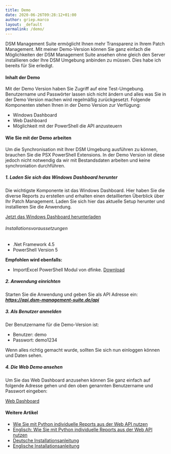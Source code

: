 ```yaml
---
title: Demo
date: 2020-06-26T09:28:12+01:00
author: griep.marco
layout: _default
permalink: /demo/
---
```


DSM Management Suite ermöglicht Ihnen mehr Transparenz in Ihrem Patch Management. Mit meiner Demo-Version können Sie ganz einfach die Möglichkeiten der DSM Management Suite ansehen ohne gleich den Server installieren oder Ihre DSM Umgebung anbinden zu müssen. Dies habe ich bereits für Sie erledigt.

#### Inhalt der Demo

Mit der Demo Version haben Sie Zugriff auf eine Test-Umgebung. Benutzername und Passwörter lassen sich nicht ändern und alles was Sie in der Demo Version machen wird regelmäßig zurückgesetzt. Folgende Komponenten stehen Ihnen in der Demo Version zur Verfügung:

* Windows Dashboard
* Web Dashboard
* Möglichkeit mit der PowerShell die API anzusteuern

#### Wie Sie mit der Demo arbeiten
Um die Synchronisation mit Ihrer DSM Umgebung ausführen zu können, brauchen Sie die PSX PowerShell Extensions. In der Demo Version ist diese jedoch nicht notwendig da wir mit Bestandsdaten arbeiten und keine synchroniation durchführen.

##### 1. Laden Sie sich das Windows Dashboard herunter
Die wichtigste Komponente ist das Windows Dashboard. Hier haben Sie die diverse Reports zu erstellen und erhalten einen detaillierten Überblick über Ihr Patch Management. Laden Sie sich hier das aktuelle Setup herunter und installieren Sie die Anwendung.

[Jetzt das Windows Dashboard herunterladen]()

###### Installationsvoraussetzungen
* .Net Framework 4.5
* PowerShell Version 5

**Empfohlen wird ebenfalls:**
* ImportExcel PowerShell Modul von dfinke. [Download](https://github.com/dfinke/ImportExcel)

##### 2. Anwendung einrichten
Starten Sie die Anwendung und geben Sie als API Adresse ein:
***https://api.dsm-management-suite.de/api***

##### 3. Als Benutzer anmelden
Der Benutzername für die Demo-Version ist:

* Benutzer: demo
* Passwort: demo1234

Wenn alles richtig gemacht wurde, sollten Sie sich nun einloggen können und Daten sehen.

##### 4. Die Web Demo ansehen
Um Sie das Web Dashboard anzusehen können Sie ganz einfach auf folgende Adresse gehen und den oben genannten Benutzername und Passwort eingeben:

[Web Dashboard](https://demo.dsm-management-suite.de/)

#### Weitere Artikel

* [Wie Sie mit Python individuelle Reports aus der Web API nutzen](https://www.marcogriep.de/blog/mit-python-automatisiert-patch-reports-aus-dsm-management-suite-erstellen/)
* [Englisch: Wie Sie mit Python individuelle Reports aus der Web API nutzen](https://www.marcogriep.com/blog/automatically-create-patch-reports-from-dsm-management-suite-with-python/)
* [Deutsche Installationsanleitung](https://www.marcogriep.de/blog/dsm-management-suite-anleitung/)
* [Englische Installationsanleitung](https://www.marcogriep.com/blog/dsm-management-suite-manual/)
